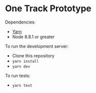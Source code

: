 # One Track Prototype

Dependencies:
+ [Yarn](http://yarnpkg.com)
+ Node 8.8.1 or greater

To run the development server:

+ Clone this repository
+ `yarn install`
+ `yarn dev`

To run tests:
+ `yarn test`
